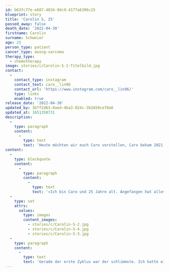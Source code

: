 ```yaml
---
id: b63fc77e-e687-4034-9dc9-4177a6396c15
blueprint: story
title: 'Carolin S, 25'
passed_away: false
death_date: '2022-04-30'
firstname: Carolin
surname: Schweier
age: 25
person_type: patient
cancer_type: ewing-sarcoma
therapy_type:
  - chemotherapy
image: stories/c/Carolin-S-1-Titelbild.jpg
contact:
  -
    contact_type: instagram
    contact_text: caro__lin96
    contact_url: 'https://www.instagram.com/caro__lin96/'
    type: links
    enabled: true
release_date: '2022-04-30'
updated_by: 3b7f2d63-0aed-4ba3-824c-3b1650cef8a6
updated_at: 1651358731
description:
  -
    type: paragraph
    content:
      -
        type: text
        text: 'Heute möchten wir euch Caro vorstellen, Caro bekam 2021 die Diagnose Ewing-Sarkom im Nasennebenbereich, ein seltener Tumor der meist die Knochen befällt. Heute ist sie in Remission und möchte anderen Betroffenen mit ihrer Diagnose helfen.'
content:
  -
    type: blockquote
    content:
      -
        type: paragraph
        content:
          -
            type: text
            text: '»Ich bin Caro und 25 Jahre alt. Angefangen hat alles im Sommer 2020 mit ein bisschen Nasenbluten. Dieses wurde immer stärker und auch Zahnschmerzen haben mich nachts nicht schlafen lassen. Am 29. Januar 2021 wurde schließlich ein Ewing-Sarkom in meinen Nasennebenhöhlen diagnostiziert. Aber der richtige Schock kam erst, als feststand, dass eine Chemotherapie zur Behandlung notwendig war. Ich bin PTA und arbeite in einer Krankenhausapotheke, wo ich unter anderem auch in der Herstellung von Chemo-Zubereitungen tätig bin. Daher kenne ich mich mit den Qualitätsstandards aus. Und jetzt sollte ich selbst die Substanzen bekommen, die ich sonst nur mit drei Paar Handschuhen anfasse? Anfangs war es schwer zu akzeptieren, nun auf der anderen Seite zu stehen.'
  -
    type: set
    attrs:
      values:
        type: images
        content_images:
          - stories/c/Carolin-S-2.jpg
          - stories/c/Carolin-S-4.jpg
          - stories/c/Carolin-S-3.jpg
  -
    type: paragraph
    content:
      -
        type: text
        text: 'Gerade der erste Zyklus war der schlimmste. Ich hatte eine starke Mundhöhlenentzündung, die sich durch den ganzen Magen-Darm-Trakt zog und ich weder essen noch trinken konnte. Insgesamt habe ich noch drei Monate danach zur Unterstützung eine parenterale Ernährung bekommen. Auch immer wiederkehrendes Fieber hat mich durch die Therapie begleitet und dafür gesorgt, dass ich auch zwischen den insgesamt 13 Zyklen im Krankenhaus war. Dennoch habe ich versucht, immer mit viel Humor durch die Therapie zu gehen und die schlechten Tage hinter mir zu lassen. Mittlerweile bin ich in vollständiger Remission und habe fest vor, nach meiner Reha wieder Chemos herzustellen und damit anderen Menschen zu helfen, den Krebs zu besiegen.«'
---
```

